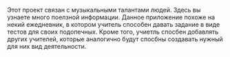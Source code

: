 Этот проект связан с музыкальными талантами людей. Здесь вы узнаете много поелзной информации. Данное приложение похоже на некий ежедневник, в котором учитель способен давать задание в виде тестов для своих подопечных.
Кроме того, учиетль спосбен добавлять других учителей, которые аналогично будут спосбны создавать нужный для них вид деятельности.
